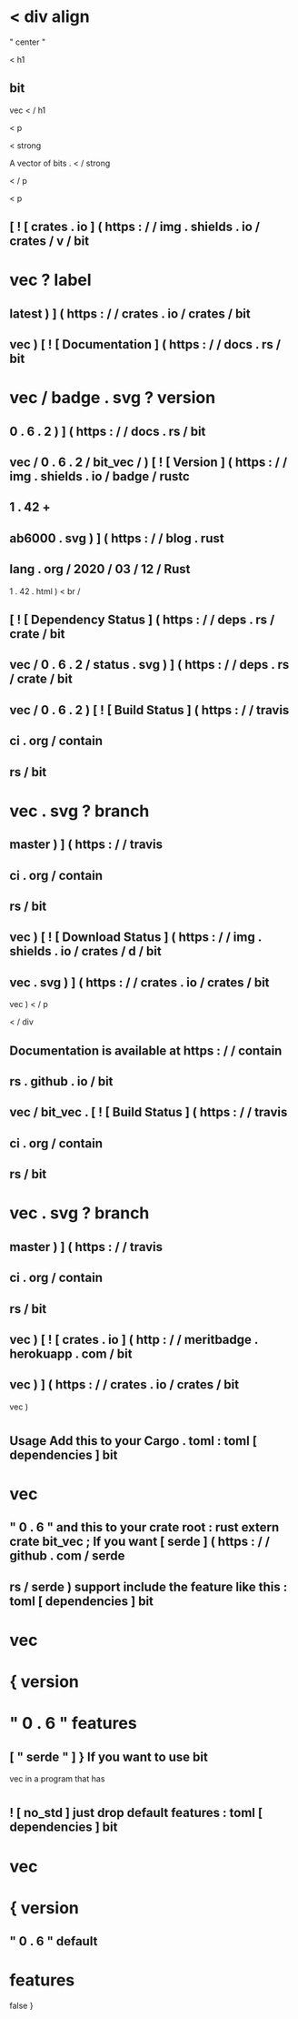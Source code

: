 <
div
align
=
"
center
"
>
<
h1
>
bit
-
vec
<
/
h1
>
<
p
>
<
strong
>
A
vector
of
bits
.
<
/
strong
>
<
/
p
>
<
p
>
[
!
[
crates
.
io
]
(
https
:
/
/
img
.
shields
.
io
/
crates
/
v
/
bit
-
vec
?
label
=
latest
)
]
(
https
:
/
/
crates
.
io
/
crates
/
bit
-
vec
)
[
!
[
Documentation
]
(
https
:
/
/
docs
.
rs
/
bit
-
vec
/
badge
.
svg
?
version
=
0
.
6
.
2
)
]
(
https
:
/
/
docs
.
rs
/
bit
-
vec
/
0
.
6
.
2
/
bit_vec
/
)
[
!
[
Version
]
(
https
:
/
/
img
.
shields
.
io
/
badge
/
rustc
-
1
.
42
+
-
ab6000
.
svg
)
]
(
https
:
/
/
blog
.
rust
-
lang
.
org
/
2020
/
03
/
12
/
Rust
-
1
.
42
.
html
)
<
br
/
>
[
!
[
Dependency
Status
]
(
https
:
/
/
deps
.
rs
/
crate
/
bit
-
vec
/
0
.
6
.
2
/
status
.
svg
)
]
(
https
:
/
/
deps
.
rs
/
crate
/
bit
-
vec
/
0
.
6
.
2
)
[
!
[
Build
Status
]
(
https
:
/
/
travis
-
ci
.
org
/
contain
-
rs
/
bit
-
vec
.
svg
?
branch
=
master
)
]
(
https
:
/
/
travis
-
ci
.
org
/
contain
-
rs
/
bit
-
vec
)
[
!
[
Download
Status
]
(
https
:
/
/
img
.
shields
.
io
/
crates
/
d
/
bit
-
vec
.
svg
)
]
(
https
:
/
/
crates
.
io
/
crates
/
bit
-
vec
)
<
/
p
>
<
/
div
>
Documentation
is
available
at
https
:
/
/
contain
-
rs
.
github
.
io
/
bit
-
vec
/
bit_vec
.
[
!
[
Build
Status
]
(
https
:
/
/
travis
-
ci
.
org
/
contain
-
rs
/
bit
-
vec
.
svg
?
branch
=
master
)
]
(
https
:
/
/
travis
-
ci
.
org
/
contain
-
rs
/
bit
-
vec
)
[
!
[
crates
.
io
]
(
http
:
/
/
meritbadge
.
herokuapp
.
com
/
bit
-
vec
)
]
(
https
:
/
/
crates
.
io
/
crates
/
bit
-
vec
)
#
#
Usage
Add
this
to
your
Cargo
.
toml
:
toml
[
dependencies
]
bit
-
vec
=
"
0
.
6
"
and
this
to
your
crate
root
:
rust
extern
crate
bit_vec
;
If
you
want
[
serde
]
(
https
:
/
/
github
.
com
/
serde
-
rs
/
serde
)
support
include
the
feature
like
this
:
toml
[
dependencies
]
bit
-
vec
=
{
version
=
"
0
.
6
"
features
=
[
"
serde
"
]
}
If
you
want
to
use
bit
-
vec
in
a
program
that
has
#
!
[
no_std
]
just
drop
default
features
:
toml
[
dependencies
]
bit
-
vec
=
{
version
=
"
0
.
6
"
default
-
features
=
false
}
